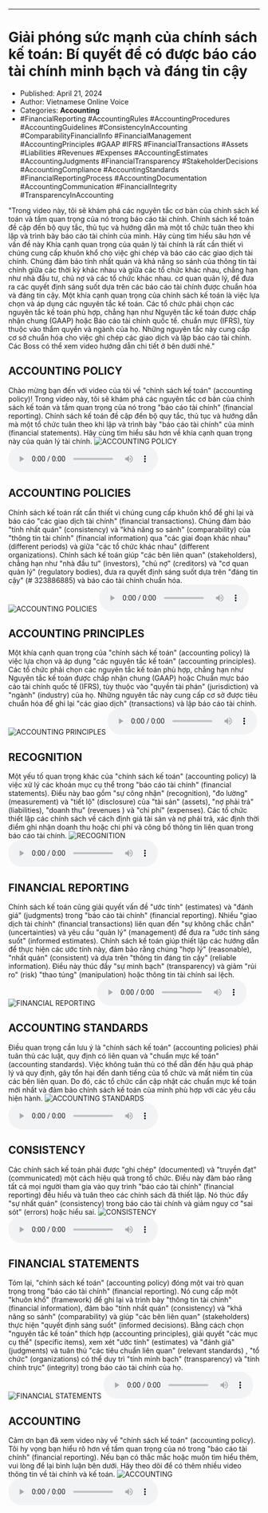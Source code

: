 
---

# Giải phóng sức mạnh của chính sách kế toán: Bí quyết để có được báo cáo tài chính minh bạch và đáng tin cậy

- Published: April 21, 2024
- Author: Vietnamese Online Voice
- Categories: **Accounting**
- #FinancialReporting #AccountingRules #AccountingProcedures #AccountingGuidelines #ConsistencyInAccounting #ComparabilityFinancialInfo #FinancialManagement #AccountingPrinciples #GAAP #IFRS #FinancialTransactions #Assets #Liabilities #Revenues #Expenses #AccountingEstimates #AccountingJudgments #FinancialTransparency #StakeholderDecisions #AccountingCompliance #AccountingStandards #FinancialReportingProcess #AccountingDocumentation #AccountingCommunication #FinancialIntegrity #TransparencyInAccounting

"Trong video này, tôi sẽ khám phá các nguyên tắc cơ bản của chính sách kế toán và tầm quan trọng của nó trong báo cáo tài chính. Chính sách kế toán đề cập đến bộ quy tắc, thủ tục và hướng dẫn mà một tổ chức tuân theo khi lập và trình bày báo cáo tài chính của mình. Hãy cùng tìm hiểu sâu hơn về vấn đề này Khía cạnh quan trọng của quản lý tài chính là rất cần thiết vì chúng cung cấp khuôn khổ cho việc ghi chép và báo cáo các giao dịch tài chính. Chúng đảm bảo tính nhất quán và khả năng so sánh của thông tin tài chính giữa các thời kỳ khác nhau và giữa các tổ chức khác nhau, chẳng hạn như nhà đầu tư, chủ nợ và các tổ chức khác nhau. cơ quan quản lý, để đưa ra các quyết định sáng suốt dựa trên các báo cáo tài chính được chuẩn hóa và đáng tin cậy. Một khía cạnh quan trọng của chính sách kế toán là việc lựa chọn và áp dụng các nguyên tắc kế toán. Các tổ chức phải chọn các nguyên tắc kế toán phù hợp, chẳng hạn như Nguyên tắc kế toán được chấp nhận chung (GAAP) hoặc Báo cáo tài chính quốc tế. chuẩn mực (IFRS), tùy thuộc vào thẩm quyền và ngành của họ. Những nguyên tắc này cung cấp cơ sở chuẩn hóa cho việc ghi chép các giao dịch và lập báo cáo tài chính. Các Boss có thể xem video hướng dẫn chi tiết ở bên dưới nhé."


## ACCOUNTING POLICY

Chào mừng bạn đến với video của tôi về "chính sách kế toán" (accounting policy)! Trong video này, tôi sẽ khám phá các nguyên tắc cơ bản của chính sách kế toán và tầm quan trọng của nó trong "báo cáo tài chính" (financial reporting). Chính sách kế toán đề cập đến bộ quy tắc, thủ tục và hướng dẫn mà một tổ chức tuân theo khi lập và trình bày "báo cáo tài chính" của mình (financial statements). Hãy cùng tìm hiểu sâu hơn về khía cạnh quan trọng này của quản lý tài chính.
![ACCOUNTING POLICY](https://http-archiver-apis-production-80.schnworks.com/storage/images/transitions/2024-04-21/transition--23265453126-Montserrat-SemiBold-880E4F.jpg)
<audio controls>
    <source src="https://http-archiver-apis-production-80.schnworks.com/storage/audio/file-17365668951.mp3" type="audio/mpeg">
</audio>



## ACCOUNTING POLICIES

Chính sách kế toán rất cần thiết vì chúng cung cấp khuôn khổ để ghi lại và báo cáo "các giao dịch tài chính" (financial transactions). Chúng đảm bảo "tính nhất quán" (consistency) và "khả năng so sánh" (comparability) của "thông tin tài chính" (financial information) qua "các giai đoạn khác nhau" (different periods) và giữa "các tổ chức khác nhau" (different organizations). Chính sách kế toán giúp "các bên liên quan" (stakeholders), chẳng hạn như "nhà đầu tư" (investors), "chủ nợ" (creditors) và "cơ quan quản lý" (regulatory bodies), đưa ra quyết định sáng suốt dựa trên "đáng tin cậy" (# 323886885) và báo cáo tài chính chuẩn hóa.
![ACCOUNTING POLICIES](https://http-archiver-apis-production-80.schnworks.com/storage/images/transitions/2024-04-21/transition--3521117754-Montserrat-Thin-4A148C.jpg)
<audio controls>
    <source src="https://http-archiver-apis-production-80.schnworks.com/storage/audio/file-30512261459.mp3" type="audio/mpeg">
</audio>



## ACCOUNTING PRINCIPLES

Một khía cạnh quan trọng của "chính sách kế toán" (accounting policy) là việc lựa chọn và áp dụng "các nguyên tắc kế toán" (accounting principles). Các tổ chức phải chọn các nguyên tắc kế toán phù hợp, chẳng hạn như Nguyên tắc kế toán được chấp nhận chung (GAAP) hoặc Chuẩn mực báo cáo tài chính quốc tế (IFRS), tùy thuộc vào "quyền tài phán" (jurisdiction) và "ngành" (industry) của họ. Những nguyên tắc này cung cấp cơ sở được tiêu chuẩn hóa để ghi lại "các giao dịch" (transactions) và lập báo cáo tài chính.
![ACCOUNTING PRINCIPLES](https://http-archiver-apis-production-80.schnworks.com/storage/images/transitions/2024-04-21/transition--36927822169-Montserrat-Bold-9C27B0.jpg)
<audio controls>
    <source src="https://http-archiver-apis-production-80.schnworks.com/storage/audio/file-23449424090.mp3" type="audio/mpeg">
</audio>



## RECOGNITION

Một yếu tố quan trọng khác của "chính sách kế toán" (accounting policy) là việc xử lý các khoản mục cụ thể trong "báo cáo tài chính" (financial statements). Điều này bao gồm "sự công nhận" (recognition), "đo lường" (measurement) và "tiết lộ" (disclosure) của "tài sản" (assets), "nợ phải trả" (liabilities), "doanh thu" (revenues ) và "chi phí" (expenses). Các tổ chức thiết lập các chính sách về cách định giá tài sản và nợ phải trả, xác định thời điểm ghi nhận doanh thu hoặc chi phí và công bố thông tin liên quan trong báo cáo tài chính.
![RECOGNITION](https://http-archiver-apis-production-80.schnworks.com/storage/images/transitions/2024-04-21/transition--42472766506-Montserrat-Black-9C27B0.jpg)
<audio controls>
    <source src="https://http-archiver-apis-production-80.schnworks.com/storage/audio/file-61442646832.mp3" type="audio/mpeg">
</audio>



## FINANCIAL REPORTING

Chính sách kế toán cũng giải quyết vấn đề "ước tính" (estimates) và "đánh giá" (judgments) trong "báo cáo tài chính" (financial reporting). Nhiều "giao dịch tài chính" (financial transactions) ​​liên quan đến "sự không chắc chắn" (uncertainties) và yêu cầu "quản lý" (management) để đưa ra "ước tính sáng suốt" (informed estimates). Chính sách kế toán giúp thiết lập các hướng dẫn để thực hiện các ước tính này, đảm bảo rằng chúng "hợp lý" (reasonable), "nhất quán" (consistent) và dựa trên "thông tin đáng tin cậy" (reliable information). Điều này thúc đẩy "sự minh bạch" (transparency) và giảm "rủi ro" (risk) "thao túng" (manipulation) hoặc thông tin tài chính sai lệch.
![FINANCIAL REPORTING](https://http-archiver-apis-production-80.schnworks.com/storage/images/transitions/2024-04-21/transition-2964202576-Montserrat-Regular-004895.jpg)
<audio controls>
    <source src="https://http-archiver-apis-production-80.schnworks.com/storage/audio/file-5786741014.mp3" type="audio/mpeg">
</audio>



## ACCOUNTING STANDARDS

Điều quan trọng cần lưu ý là "chính sách kế toán" (accounting policies) phải tuân thủ các luật, quy định có liên quan và "chuẩn mực kế toán" (accounting standards). Việc không tuân thủ có thể dẫn đến hậu quả pháp lý và quy định, gây tổn hại đến danh tiếng của tổ chức và mất niềm tin của các bên liên quan. Do đó, các tổ chức cần cập nhật các chuẩn mực kế toán mới nhất và đảm bảo chính sách kế toán của mình phù hợp với các yêu cầu hiện hành.
![ACCOUNTING STANDARDS](https://http-archiver-apis-production-80.schnworks.com/storage/images/transitions/2024-04-21/transition-3243094436-Montserrat-Bold-673AB7.jpg)
<audio controls>
    <source src="https://http-archiver-apis-production-80.schnworks.com/storage/audio/file-747224473.mp3" type="audio/mpeg">
</audio>



## CONSISTENCY

Các chính sách kế toán phải được "ghi chép" (documented) và "truyền đạt" (communicated) một cách hiệu quả trong tổ chức. Điều này đảm bảo rằng tất cả mọi người tham gia vào quy trình "báo cáo tài chính" (financial reporting) đều hiểu và tuân theo các chính sách đã thiết lập. Nó thúc đẩy "sự nhất quán" (consistency) trong báo cáo tài chính và giảm nguy cơ "sai sót" (errors) hoặc hiểu sai.
![CONSISTENCY](https://http-archiver-apis-production-80.schnworks.com/storage/images/transitions/2024-04-21/transition--8716010923-Montserrat-Bold-4A148C.jpg)
<audio controls>
    <source src="https://http-archiver-apis-production-80.schnworks.com/storage/audio/file-3514455883.mp3" type="audio/mpeg">
</audio>



## FINANCIAL STATEMENTS

Tóm lại, "chính sách kế toán" (accounting policy) đóng một vai trò quan trọng trong "báo cáo tài chính" (financial reporting). Nó cung cấp một "khuôn khổ" (framework) để ghi lại và trình bày "thông tin tài chính" (financial information), đảm bảo "tính nhất quán" (consistency) và "khả năng so sánh" (comparability) và giúp "các bên liên quan" (stakeholders) thực hiện "quyết định sáng suốt" (informed decisions). Bằng cách chọn "nguyên tắc kế toán" thích hợp (accounting principles), giải quyết "các mục cụ thể" (specific items), xem xét "ước tính" (estimates) và "đánh giá" (judgments) và tuân thủ "các tiêu chuẩn liên quan" (relevant standards) , "tổ chức" (organizations) có thể duy trì "tính minh bạch" (transparency) và "tính chính trực" (integrity) trong báo cáo tài chính của họ.
![FINANCIAL STATEMENTS](https://http-archiver-apis-production-80.schnworks.com/storage/images/transitions/2024-04-21/transition-20783851095-Montserrat-ExtraBold-1A237E.jpg)
<audio controls>
    <source src="https://http-archiver-apis-production-80.schnworks.com/storage/audio/file-19696375859.mp3" type="audio/mpeg">
</audio>



## ACCOUNTING

Cảm ơn bạn đã xem video này về "chính sách kế toán" (accounting policy). Tôi hy vọng bạn hiểu rõ hơn về tầm quan trọng của nó trong "báo cáo tài chính" (financial reporting). Nếu bạn có thắc mắc hoặc muốn tìm hiểu thêm, vui lòng để lại bình luận bên dưới. Hãy theo dõi để có thêm nhiều video thông tin về tài chính và kế toán.
![ACCOUNTING](https://http-archiver-apis-production-80.schnworks.com/storage/images/transitions/2024-04-21/transition-27076227133-Montserrat-Black-283593.jpg)
<audio controls>
    <source src="https://http-archiver-apis-production-80.schnworks.com/storage/audio/file-11159212481.mp3" type="audio/mpeg">
</audio>

